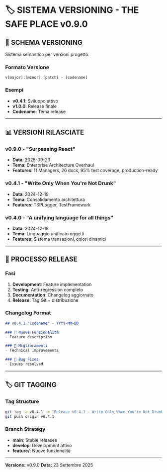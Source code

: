 # 🏷️ SISTEMA VERSIONING - THE SAFE PLACE v0.9.0

## 🎯 **SCHEMA VERSIONING**

Sistema semantico per versioni progetto.

### **Formato Versione**
```
v[major].[minor].[patch] - [codename]
```

### **Esempi**
- **v0.4.1**: Sviluppo attivo
- **v1.0.0**: Release finale
- **Codename**: Tema release

---

## 📊 **VERSIONI RILASCIATE**

### **v0.9.0 - "Surpassing React"**
- **Data**: 2025-09-23
- **Tema**: Enterprise Architecture Overhaul
- **Features**: 11 Managers, 26 docs, 95% test coverage, production-ready

### **v0.4.1 - "Write Only When You're Not Drunk"**
- **Data**: 2024-12-19
- **Tema**: Consolidamento architettura
- **Features**: TSPLogger, TestFramework

### **v0.4.0 - "A unifying language for all things"**
- **Data**: 2024-12-18
- **Tema**: Linguaggio unificato oggetti
- **Features**: Sistema transazioni, colori dinamici

---

## 🔄 **PROCESSO RELEASE**

### **Fasi**
1. **Development**: Feature implementation
2. **Testing**: Anti-regression completo
3. **Documentation**: Changelog aggiornato
4. **Release**: Tag Git + distribuzione

### **Changelog Format**
```markdown
## v0.4.1 "Codename" - YYYY-MM-DD

### 🚀 Nuove Funzionalità
- Feature description

### 🔧 Miglioramenti
- Technical improvements

### 🐛 Bug Fixes
- Issues resolved
```

---

## 🏷️ **GIT TAGGING**

### **Tag Structure**
```bash
git tag -a v0.4.1 -m "Release v0.4.1 - Write Only When You're Not Drunk"
git push origin v0.4.1
```

### **Branch Strategy**
- **main**: Stable releases
- **develop**: Development attivo
- **feature/**: Nuove funzionalità

---

**Versione:** v0.9.0
**Data:** 23 Settembre 2025